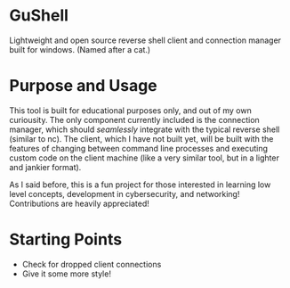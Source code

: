 # GuShell
Lightweight and open source reverse shell client and connection manager built for windows. (Named after a cat.)
# Purpose and Usage
This tool is built for educational purposes only, and out of my own curiousity. The only component currently included is the connection manager,
which should *seamlessly* integrate with the typical reverse shell (similar to nc). The client, which I have not built yet, will be built with the features
of changing between command line processes and executing custom code on the client machine (like a very similar tool, but in a lighter and jankier format).

As I said before, this is a fun project for those interested in learning low level concepts, development in cybersecurity, and networking! Contributions are heavily appreciated!
# Starting Points
- Check for dropped client connections
- Give it some more style!
  
